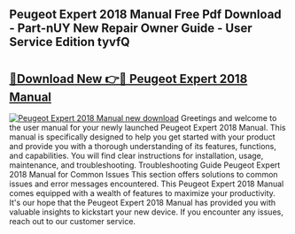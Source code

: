 ## Peugeot Expert 2018 Manual Free Pdf Download - Part-nUY New Repair Owner Guide - User Service Edition tyvfQ

# <h2><a href="http://bc98960.oget.top/?id=Peugeot+Expert+2018+Manual">🔗Download New 👉🔴 Peugeot Expert 2018 Manual</a></h2>

[![Peugeot Expert 2018 Manual new download](https://i.imgur.com/5g1atiW.png)](http://bc98960.oget.top/?id=Peugeot+Expert+2018+Manual)
Greetings and welcome to the user manual for your newly launched Peugeot Expert 2018 Manual. This manual is specifically designed to help you get started with your product and provide you with a thorough understanding of its features, functions, and capabilities. You will find clear instructions for installation, usage, maintenance, and troubleshooting. Troubleshooting Guide Peugeot Expert 2018 Manual for Common Issues This section offers solutions to common issues and error messages encountered. This Peugeot Expert 2018 Manual comes equipped with a wealth of features to maximize your productivity. It's our hope that the Peugeot Expert 2018 Manual has provided you with valuable insights to kickstart your new device. If you encounter any issues, reach out to our customer service.
